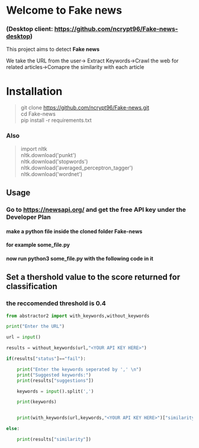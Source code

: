 
  

# Welcome to Fake news

  

### (Desktop client: https://github.com/ncrypt96/Fake-news-desktop) ###

This project aims to detect **Fake news**

We take the URL from the user-> Extract Keywords->Crawl the web for related articles->Comapre the similarity with each article

# Installation

  
> git clone https://github.com/ncrypt96/Fake-news.git<br>
> cd Fake-news<br>
> pip install -r requirements.txt

### Also

> import nltk<br>
> nltk.download('punkt')<br>
> nltk.download('stopwords')<br>
> nltk.download('averaged_perceptron_tagger')<br>
> nltk.download('wordnet')<br>

  

## Usage
### Go to https://newsapi.org/ and get the **free API key** under the Developer Plan
#### make a python file inside the cloned folder Fake-news<br>
#### for example some_file.py
#### now run python3 some_file.py with the following code in it
## Set a thershold value to the score returned for classification
### the reccomended threshold is **0.4**

  

  

```python
from abstractor2 import with_keywords,without_keywords

print("Enter the URL")

url = input()

results = without_keywords(url,"<YOUR API KEY HERE>")

if(results["status"]=="fail"):

    print("Enter the keywords seperated by ',' \n")
    print("Suggested keywords:")
    print(results["suggestions"])

    keywords = input().split(',')

    print(keywords)


    print(with_keywords(url,keywords,"<YOUR API KEY HERE>")["similarity"])

else:

    print(results["similarity"])

``` 

  

